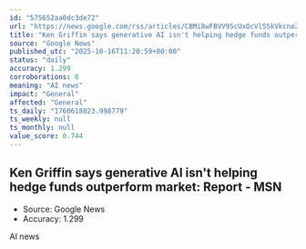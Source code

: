 ```yaml
---
id: "575652aa0dc3de72"
url: "https://news.google.com/rss/articles/CBMi8wFBVV95cUxOcVlSSkVkcno2R2t3cmZ6ZTAyRWo5dXJKdDlNVjZWNTR6N2ItQU9kT2poYktvbVF5aVQ0UzVQS1ZQN01jQlFRc2dfcUh0dldBY2p2VWRwQ3VHb1BZUHA1Sm1iNHpTamxwYzlmVlRud082SllyV3hqdW1FcmtfWVJhak4tV1RZdnNYd3RFR3JUZlZWaTU4aHlnRjczbk5BSXBIVFJoUlZHZUkzb0VRZFJLUFVyaFFLa2VvcThhX3hfdVZ0NHJleDlqLUVZR204VG9ScmpPLXBpMTByVVRWMjM4WDBqRjBlMnRzeTBVd285UHI2Sk0?oc=5"
title: "Ken Griffin says generative AI isn't helping hedge funds outperform market: Report - MSN"
source: "Google News"
published_utc: "2025-10-16T11:20:59+00:00"
status: "daily"
accuracy: 1.299
corroborations: 0
meaning: "AI news"
impact: "General"
affected: "General"
ts_daily: "1760618023.998779"
ts_weekly: null
ts_monthly: null
value_score: 0.744
---
```

## Ken Griffin says generative AI isn't helping hedge funds outperform market: Report - MSN

- Source: Google News
- Accuracy: 1.299

AI news
